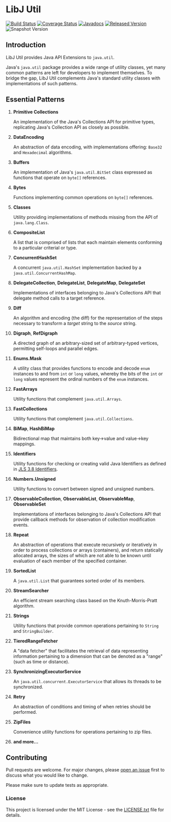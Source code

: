 # LibJ Util

[![Build Status](https://travis-ci.org/libj/util.svg?branch=master)](https://travis-ci.org/libj/util)
[![Coverage Status](https://coveralls.io/repos/github/libj/util/badge.svg)](https://coveralls.io/github/libj/util)
[![Javadocs](https://www.javadoc.io/badge/org.libj/util.svg)](https://www.javadoc.io/doc/org.libj/util)
[![Released Version](https://img.shields.io/maven-central/v/org.libj/util.svg)](https://mvnrepository.com/artifact/org.libj/util)
![Snapshot Version](https://img.shields.io/nexus/s/org.libj/util?label=maven-snapshot&server=https%3A%2F%2Foss.sonatype.org)

## Introduction

LibJ Util provides Java API Extensions to `java.util`.

Java's `java.util` package provides a wide range of utility classes, yet many common patterns are left for developers to implement themselves. To bridge the gap, LibJ Util complements Java's standard utility classes with implementations of such patterns.

## Essential Patterns

1. **Primitive Collections**

    An implementation of the Java's Collections API for primitive types, replicating Java's Collection API as closely as possible.

1. **DataEncoding**

    An abstraction of data encoding, with implementations offering: `Base32` and `Hexadecimal` algorithms.

1. **Buffers**

    An implementation of Java's `java.util.BitSet` class expressed as functions that operate on `byte[]` references.

1. **Bytes**

    Functions implementing common operations on `byte[]` references.

1. **Classes**

    Utility providing implementations of methods missing from the API of `java.lang.Class`.

1. **CompositeList**

    A list that is comprised of lists that each maintain elements conforming to a particular criterial or type.

1. **ConcurrentHashSet**

    A concurrent `java.util.HashSet` implementation backed by a `java.util.ConcurrentHashMap`.

1. **DelegateCollection**, **DelegateList**, **DelegateMap**, **DelegateSet**

    Implementations of interfaces belonging to Java's Collections API that delegate method calls to a target reference.

1. **Diff**

    An algorithm and encoding (the diff) for the representation of the steps necessary to transform a _target_ string to the _source_ string.

1. **Digraph**, **RefDigraph**

    A directed graph of an arbitrary-sized set of arbitrary-typed vertices, permitting self-loops and parallel edges.

1. **Enums.Mask**

    A utility class that provides functions to encode and decode `enum` instances to and from `int` or `long` values, whereby the bits of the `int` or `long` values represent the ordinal numbers of the `enum` instances.

1. **FastArrays**

    Utility functions that complement `java.util.Arrays`.

1. **FastCollections**

    Utility functions that complement `java.util.Collections`.

1. **BiMap**, **HashBiMap**

    Bidirectional map that maintains both key-&gt;value and value-&gt;key mappings.

1.  **Identifiers**

    Utility functions for checking or creating valid Java Identifiers as defined in <a href="https://docs.oracle.com/javase/specs/jls/se7/html/jls-3.html#jls-3.8">JLS 3.8 Identifiers</a>.

1.  **Numbers.Unsigned**

    Utility functions to convert between signed and unsigned numbers.

1.  **ObservableCollection**, **ObservableList**, **ObservableMap**, **ObservableSet**

    Implementations of interfaces belonging to Java's Collections API that provide callback methods for observation of collection modification events.

1.  **Repeat**

    An abstraction of operations that execute recursively or iteratively in order to process collections or arrays (containers), and return statically allocated arrays, the sizes of which are not able to be known until evaluation of each member of the specified container.

1.  **SortedList**

    A `java.util.List` that guarantees sorted order of its members.

1.  **StreamSearcher**

    An efficient stream searching class based on the Knuth-Morris-Pratt algorithm.

1.  **Strings**

    Utility functions that provide common operations pertaining to `String` and `StringBuilder`.

1.  **TieredRangeFetcher**

    A "data fetcher" that facilitates the retrieval of data representing information pertaining to a dimension that can be denoted as a "range" (such as time or distance).

1.  **SynchronizingExecutorService**

    An `java.util.concurrent.ExecutorService` that allows its threads to be synchronized.

1.  **Retry**

    An abstraction of conditions and timing of when retries should be performed.

1.  **ZipFiles**

    Convenience utility functions for operations pertaining to zip files.

1.  **and more...**

## Contributing

Pull requests are welcome. For major changes, please [open an issue](../../issues) first to discuss what you would like to change.

Please make sure to update tests as appropriate.

### License

This project is licensed under the MIT License - see the [LICENSE.txt](LICENSE.txt) file for details.